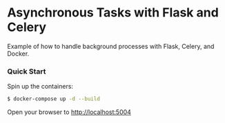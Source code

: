 # Asynchronous Tasks with Flask and Celery

Example of how to handle background processes with Flask, Celery, and Docker.

### Quick Start

Spin up the containers:

```sh
$ docker-compose up -d --build
```

Open your browser to [http://localhost:5004](http://localhost:5004)
